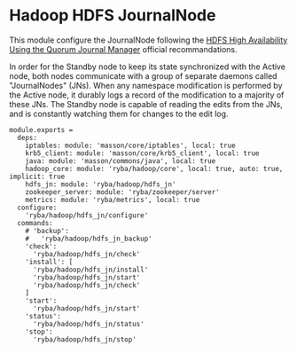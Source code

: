 
# Hadoop HDFS JournalNode

This module configure the JournalNode following the 
[HDFS High Availability Using the Quorum Journal Manager](https://hadoop.apache.org/docs/r2.3.0/hadoop-yarn/hadoop-yarn-site/HDFSHighAvailabilityWithQJM.html) official 
recommandations.

In order for the Standby node to keep its state synchronized with the Active 
node, both nodes communicate with a group of separate daemons called 
"JournalNodes" (JNs). When any namespace modification is performed by the Active 
node, it durably logs a record of the modification to a majority of these JNs. 
The Standby node is capable of reading the edits from the JNs, and is constantly 
watching them for changes to the edit log.

    module.exports =
      deps:
        iptables: module: 'masson/core/iptables', local: true
        krb5_client: module: 'masson/core/krb5_client', local: true
        java: module: 'masson/commons/java', local: true
        hadoop_core: module: 'ryba/hadoop/core', local: true, auto: true, implicit: true
        hdfs_jn: module: 'ryba/hadoop/hdfs_jn'
        zookeeper_server: module: 'ryba/zookeeper/server'
        metrics: module: 'ryba/metrics', local: true
      configure:
        'ryba/hadoop/hdfs_jn/configure'
      commands:
        # 'backup':
        #   'ryba/hadoop/hdfs_jn_backup'
        'check':
          'ryba/hadoop/hdfs_jn/check'
        'install': [
          'ryba/hadoop/hdfs_jn/install'
          'ryba/hadoop/hdfs_jn/start'
          'ryba/hadoop/hdfs_jn/check'
        ]
        'start':
          'ryba/hadoop/hdfs_jn/start'
        'status':
          'ryba/hadoop/hdfs_jn/status'
        'stop':
          'ryba/hadoop/hdfs_jn/stop'


[qjm]: http://hadoop.apache.org/docs/r2.3.0/hadoop-yarn/hadoop-yarn-site/HDFSHighAvailabilityWithQJM.html#Architecture
